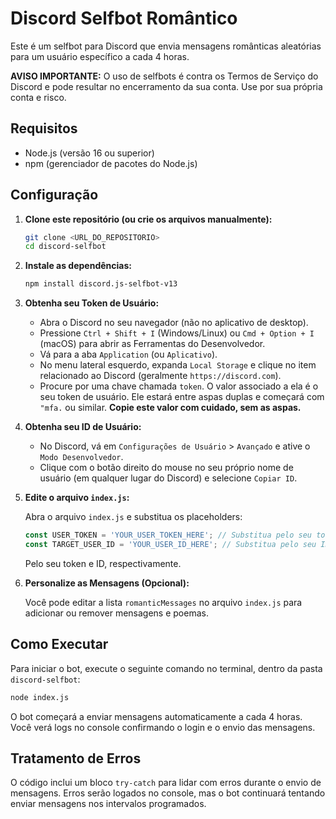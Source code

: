 # Discord Selfbot Romântico

Este é um selfbot para Discord que envia mensagens românticas aleatórias para um usuário específico a cada 4 horas.

**AVISO IMPORTANTE:** O uso de selfbots é contra os Termos de Serviço do Discord e pode resultar no encerramento da sua conta. Use por sua própria conta e risco.

## Requisitos

- Node.js (versão 16 ou superior)
- npm (gerenciador de pacotes do Node.js)

## Configuração

1.  **Clone este repositório (ou crie os arquivos manualmente):**

    ```bash
    git clone <URL_DO_REPOSITORIO>
    cd discord-selfbot
    ```

2.  **Instale as dependências:**

    ```bash
    npm install discord.js-selfbot-v13
    ```

3.  **Obtenha seu Token de Usuário:**

    -   Abra o Discord no seu navegador (não no aplicativo de desktop).
    -   Pressione `Ctrl + Shift + I` (Windows/Linux) ou `Cmd + Option + I` (macOS) para abrir as Ferramentas do Desenvolvedor.
    -   Vá para a aba `Application` (ou `Aplicativo`).
    -   No menu lateral esquerdo, expanda `Local Storage` e clique no item relacionado ao Discord (geralmente `https://discord.com`).
    -   Procure por uma chave chamada `token`. O valor associado a ela é o seu token de usuário. Ele estará entre aspas duplas e começará com `"mfa.` ou similar. **Copie este valor com cuidado, sem as aspas.**

4.  **Obtenha seu ID de Usuário:**

    -   No Discord, vá em `Configurações de Usuário` > `Avançado` e ative o `Modo Desenvolvedor`.
    -   Clique com o botão direito do mouse no seu próprio nome de usuário (em qualquer lugar do Discord) e selecione `Copiar ID`.

5.  **Edite o arquivo `index.js`:**

    Abra o arquivo `index.js` e substitua os placeholders:

    ```javascript
    const USER_TOKEN = 'YOUR_USER_TOKEN_HERE'; // Substitua pelo seu token de usuário
    const TARGET_USER_ID = 'YOUR_USER_ID_HERE'; // Substitua pelo seu ID de usuário
    ```

    Pelo seu token e ID, respectivamente.

6.  **Personalize as Mensagens (Opcional):**

    Você pode editar a lista `romanticMessages` no arquivo `index.js` para adicionar ou remover mensagens e poemas.

## Como Executar

Para iniciar o bot, execute o seguinte comando no terminal, dentro da pasta `discord-selfbot`:

```bash
node index.js
```

O bot começará a enviar mensagens automaticamente a cada 4 horas. Você verá logs no console confirmando o login e o envio das mensagens.

## Tratamento de Erros

O código inclui um bloco `try-catch` para lidar com erros durante o envio de mensagens. Erros serão logados no console, mas o bot continuará tentando enviar mensagens nos intervalos programados.


